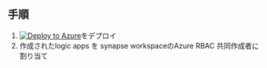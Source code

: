 ## 手順

1. [![Deploy to Azure](https://aka.ms/deploytoazurebutton)](https://portal.azure.com/#create/Microsoft.Template/uri/https%3A%2F%2Fraw.githubusercontent.com%2Fryoma-nagata%2FSynapseAutoStop%2Fmaster%2Finfra%2Flogicapps.json)をデプロイ
1. 作成されたlogic apps を synapse workspaceのAzure RBAC 共同作成者に割り当て
